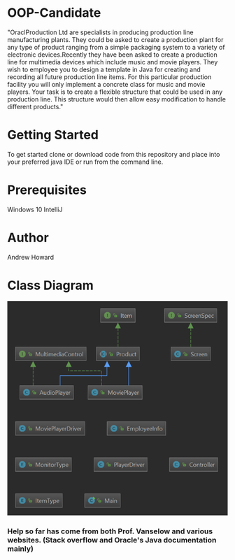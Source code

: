 # OOP-Candidate
"OraclProduction Ltd are specialists in producing production line manufacturing plants. They could be asked to create a production plant for any type of product ranging from a simple packaging system to a variety of electronic devices.Recently they have been asked to create a production line for multimedia devices which include music and movie players. They wish to employee you to design a template in Java for creating and recording all future production line items. For this particular production facility you will only implement a concrete class for music and movie players. Your task is to create a flexible structure that could be used in any production line.
This structure would then allow easy modification to handle different products."

# Getting Started
To get started clone or download code from this repository and place into your preferred java IDE or run from the command line.

# Prerequisites
Windows 10
IntelliJ

# Author
Andrew Howard

# Class Diagram
![Class Diagram](https://github.com/AJHoward9982/OOP-Candidate/blob/master/lib/diagram.PNG)


### Help so far has come from both Prof. Vanselow and various websites. (Stack overflow and Oracle's Java documentation mainly)

